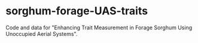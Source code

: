 # sorghum-forage-UAS-traits
Code and data for "Enhancing Trait Measurement in Forage Sorghum Using Unoccupied Aerial Systems".
